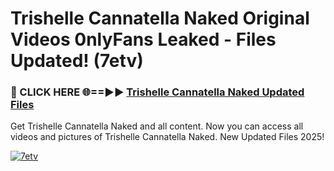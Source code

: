 # Trishelle Cannatella Naked Original Videos 0nlyFans Leaked - Files Updated! (7etv)

<h3>🔴 CLICK HERE 🌐==►► <a href="https://tinyurl.com/yckcrads" rel="nofollow">Trishelle Cannatella Naked Updated Files</a></h3>

Get Trishelle Cannatella Naked and all content. Now you can access all videos and pictures of Trishelle Cannatella Naked. New Updated Files 2025!

[![7etv](https://i.imgur.com/hpKpOFt.gif)](https://tinyurl.com/yckcrads)
